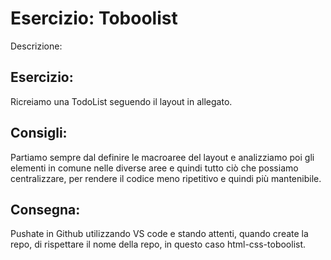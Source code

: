 Esercizio: Toboolist
===
Descrizione:
## Esercizio:
Ricreiamo una TodoList seguendo il layout in allegato.

## Consigli:
Partiamo sempre dal definire le macroaree del layout e analizziamo poi gli elementi in comune nelle diverse aree e quindi tutto ciò che possiamo centralizzare, per rendere il codice meno ripetitivo e quindi più mantenibile.

## Consegna:
Pushate in Github utilizzando VS code e stando attenti, quando create la repo, di rispettare il nome della repo, in questo caso html-css-toboolist.